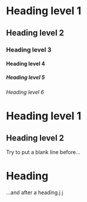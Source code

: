 # Heading level 1
## Heading level 2	
### Heading level 3	
#### Heading level 4
##### Heading level 5
###### Heading level 6

Heading level 1
===============

Heading level 2
---------------

Try to put a blank line before...

# Heading

...and after a heading.j j
